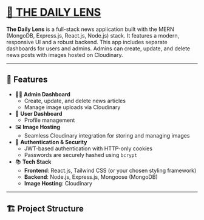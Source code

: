 # [📰 THE DAILY LENS](https://cosmic-frangipane-73525a.netlify.app/)

**The Daily Lens** is a full-stack news application built with the MERN (MongoDB, Express.js, React.js, Node.js) stack. It features a modern, responsive UI and a robust backend. This app includes separate dashboards for users and admins. Admins can create, update, and delete news posts with images hosted on Cloudinary.

---

## 🚀 Features

- 🧑‍💻 **Admin Dashboard**
  - Create, update, and delete news articles
  - Manage image uploads via Cloudinary
- 👤 **User Dashboard**
  - Profile management
- 🖼️ **Image Hosting**
  - Seamless Cloudinary integration for storing and managing images
- 🔐 **Authentication & Security**
  - JWT-based authentication with HTTP-only cookies
  - Passwords are securely hashed using `bcrypt`
- 📚 **Tech Stack**
  - **Frontend**: React.js, Tailwind CSS (or your chosen styling framework)
  - **Backend**: Node.js, Express.js, Mongoose (MongoDB)
  - **Image Hosting**: Cloudinary

---

## 🏗️ Project Structure
